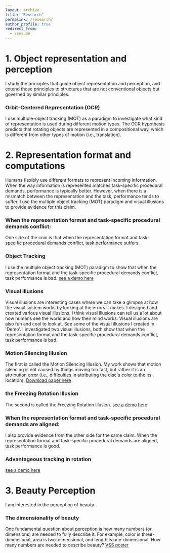 ```yaml
---
layout: archive
title: "Research"
permalink: /research/
author_profile: true
redirect_from:
  - /resume
---
```



# 1. Object representation and perception

I study the principles that guide object representation and perception, and extend those principles to structures that are not conventional objects but governed by similar principles. 
### Orbit-Centered Representation (OCR)
I use multiple-object tracking (MOT) as a paradigm to investigate what kind of representation is used during different motion types. The OCR hypothesis predicts that rotating objects are represented in a compositional way, which is different from other types of motion (i.e., translation). 

# 2. Representation format and computations

Humans flexibly use different formats to represent incoming information. When the way information is represented matches task-specific procedural demands, performance is typically better. However, when there is a mismatch between the representation and the task, performance tends to suffer. I use the multiple object tracking (MOT) paradigm and visual illusions to provide evidence for this claim. 

### When the representation format and task-specific procedural demands conflict:
One side of the coin is that when the representation format and task-specific procedural demands conflict, task performance suffers.

### Object Tracking
I use the multiple object tracking (MOT) paradigm to show that when the representation format and the task-specific procedural demands conflict, task performance is bad.
[see a demo here](https://qihan.visualthinkingresearch.com/qihan/wu-flombaum-2024-the-motion-silencing-illusion-depends-on-object-centered-representation.pdf)
### Visual Illusions
Visual illusions are interesting cases where we can take a glimpse at how the visual system works by looking at the errors it makes. I designed and created various visual illusions. I think visual illusions can tell us a lot about how humans see the world and how their mind works. Visual illusions are also fun and cool to look at. See some of the visual illusions I created in 'Demo'. 
I investigated two visual illusions, both show that when the representation format and the task-specific procedural demands conflict, task performance is bad.
### Motion Silencing Illusion
The first is called the Motion Silencing Illusion. My work shows that motion silencing is not caused by things moving too fast, but rather it is an attribution error (i.e., difficulties in attributing the disc's color to the its location).
[Download paper here](https://qihan.visualthinkingresearch.com/qihan/wu-flombaum-2024-the-motion-silencing-illusion-depends-on-object-centered-representation.pdf)
### the Freezing Rotation Illusion
The second is called the Freezing Rotation Illusion. 
[see a demo here](https://qihan.visualthinkingresearch.com/qihan/wu-flombaum-2024-the-motion-silencing-illusion-depends-on-object-centered-representation.pdf)

### When the representation format and task-specific procedural demands are aligned:
I also provide evidence from the other side for the same claim. When the representation format and task-specific procedural demands are aligned, task performance is good.

### Advantageous tracking in rotation

[see a demo here](https://qihan.visualthinkingresearch.com/qihan/wu-flombaum-2024-the-motion-silencing-illusion-depends-on-object-centered-representation.pdf)

# 3. Beauty Perception

I am interested in the perception of beauty. 

### The dimensionality of beauty

One fundamental question about perception is how many numbers (or dimensions) are needed to fully describe it. For example, color is three-dimensional, area is two-dimensional, and length is one-dimensional. How many numbers are needed to describe beauty?
<a href="https://qihan.visualthinkingresearch.com/qihan/VSS_2019_Qihan_Wu">VSS poster</a>



